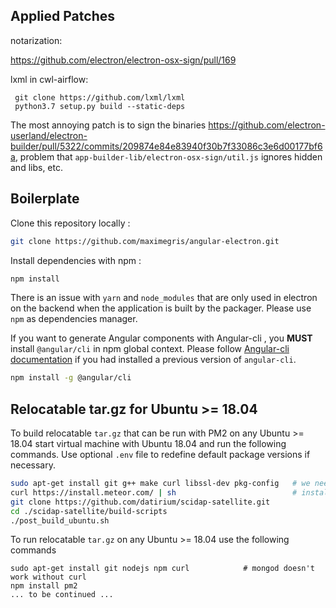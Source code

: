 ## Applied Patches

notarization:

https://github.com/electron/electron-osx-sign/pull/169


lxml in cwl-airflow:

```
 git clone https://github.com/lxml/lxml
 python3.7 setup.py build --static-deps
```

The most annoying patch is to sign the binaries https://github.com/electron-userland/electron-builder/pull/5322/commits/209874e84e83940f30b7f33086c3e6d00177bf6a, problem that `app-builder-lib/electron-osx-sign/util.js` ignores hidden and libs, etc.


## Boilerplate

Clone this repository locally :

``` bash
git clone https://github.com/maximegris/angular-electron.git
```

Install dependencies with npm :

``` bash
npm install
```

There is an issue with `yarn` and `node_modules` that are only used in electron on the backend when the application is built by the packager. Please use `npm` as dependencies manager.


If you want to generate Angular components with Angular-cli , you **MUST** install `@angular/cli` in npm global context.
Please follow [Angular-cli documentation](https://github.com/angular/angular-cli) if you had installed a previous version of `angular-cli`.

``` bash
npm install -g @angular/cli
```

## Relocatable **tar.gz** for Ubuntu >= 18.04

To build relocatable `tar.gz` that can be run with PM2 on any Ubuntu >= 18.04 start virtual machine with Ubuntu 18.04
and run the following commands. Use optional `.env` file to redefine default package versions if necessary.

```bash
sudo apt-get install git g++ make curl libssl-dev pkg-config   # we need libssl-dev and pkg-config for aria2c to be compiled --with-openssl
curl https://install.meteor.com/ | sh                          # installing meteor with its own node 
git clone https://github.com/datirium/scidap-satellite.git
cd ./scidap-satellite/build-scripts
./post_build_ubuntu.sh
```

To run relocatable `tar.gz` on any Ubuntu >= 18.04 use the following commands
```
sudo apt-get install git nodejs npm curl            # mongod doesn't work without curl
npm install pm2
... to be continued ...
```
